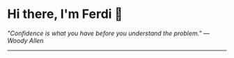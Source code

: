 <h1>Hi there, I'm Ferdi 👋</h1>

<p><em>
  "Confidence is what you have before you understand the problem." — Woody Allen
</em></p>

---

